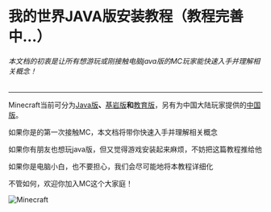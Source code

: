 # 我的世界JAVA版安装教程（教程完善中...）

###### 本文档的初衷是让所有想游玩或刚接触电脑java版的MC玩家能快速入手并理解相关概念！

------

Minecraft当前可分为[Java版](https://zh.minecraft.wiki/w/Java版)**、**[基岩版](https://zh.minecraft.wiki/w/基岩版)**和**[教育版](https://zh.minecraft.wiki/w/教育版)，另有为中国大陆玩家提供的[中国版](https://zh.minecraft.wiki/w/中国版)。

如果你是的第一次接触MC，本文档将带你快速入手并理解相关概念

如果你有朋友也想玩java版，但又觉得游戏安装起来麻烦，不妨把这篇教程推给他

如果你是电脑小白，也不要担心，我们会尽可能地将本教程详细化

不管如何，欢迎你加入MC这个大家庭！

![Minecraft](images/Minecraft.gif)
